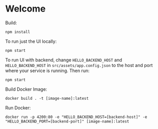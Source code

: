 # Welcome

Build:

    npm install

To run just the UI locally:

    npm start

To run UI with backend, change `HELLO_BACKEND_HOST` and `HELLO_BACKEND_HOST` in `src/assets/app.config.json` to the host and port where your service is running. Then run:

    npm start

Build Docker Image:
    
    docker build . -t [image-name]:latest

Run Docker:

    docker run -p 4200:80 -e "HELLO_BACKEND_HOST=[backend-host]" -e "HELLO_BACKEND_PORT=[backend-port]" [image-name]:latest